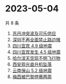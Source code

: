 # 2023-05-04

共 8 条

<!-- BEGIN -->
<!-- 最后更新时间 Thu May 04 2023 16:09:23 GMT+0800 (China Standard Time) -->

1. [苏丹冲突波及可乐供应](https://www.zhihu.com/search?q=%E8%8B%8F%E4%B8%B9%E5%86%B2%E7%AA%81%E6%B3%A2%E5%8F%8A%E5%8F%AF%E4%B9%90%E4%BE%9B%E5%BA%94)
1. [深圳不再全面禁止路边摊](https://www.zhihu.com/search?q=%E6%B7%B1%E5%9C%B3%E4%B8%8D%E5%86%8D%E5%85%A8%E9%9D%A2%E7%A6%81%E6%AD%A2%E8%B7%AF%E8%BE%B9%E6%91%8A)
1. [四川宜宾 4.9 级地震](https://www.zhihu.com/search?q=%E5%9B%9B%E5%B7%9D%E5%AE%9C%E5%AE%BE%204.9%20%E7%BA%A7%E5%9C%B0%E9%9C%87)
1. [四川宜宾发生 4.5 级地震](https://www.zhihu.com/search?q=%E5%9B%9B%E5%B7%9D%E5%AE%9C%E5%AE%BE%E5%8F%91%E7%94%9F%204.5%20%E7%BA%A7%E5%9C%B0%E9%9C%87)
1. [哈尔滨天空现不明飞行物](https://www.zhihu.com/search?q=%E5%93%88%E5%B0%94%E6%BB%A8%E5%A4%A9%E7%A9%BA%E7%8E%B0%E4%B8%8D%E6%98%8E%E9%A3%9E%E8%A1%8C%E7%89%A9)
1. [西安观光直升机坠落](https://www.zhihu.com/search?q=%E8%A5%BF%E5%AE%89%E8%A7%82%E5%85%89%E7%9B%B4%E5%8D%87%E6%9C%BA%E5%9D%A0%E8%90%BD)
1. [云南保山 5.2 级地震](https://www.zhihu.com/search?q=%E4%BA%91%E5%8D%97%E4%BF%9D%E5%B1%B1%205.2%20%E7%BA%A7%E5%9C%B0%E9%9C%87)
1. [梅西被巴黎停赛两周](https://www.zhihu.com/search?q=%E6%A2%85%E8%A5%BF%E8%A2%AB%E5%B7%B4%E9%BB%8E%E5%81%9C%E8%B5%9B%E4%B8%A4%E5%91%A8)

<!-- END -->
